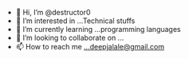 - 👋 Hi, I’m @destructor0
- 👀 I’m interested in ...Technical stuffs
- 🌱 I’m currently learning ...programming languages
- 💞️ I’m looking to collaborate on ...
- 📫 How to reach me ...deepjalale@gmail.com

<!---
destructor0/destructor0 is a ✨ special ✨ repository because its `README.md` (this file) appears on your GitHub profile.
You can click the Preview link to take a look at your changes.
--->

